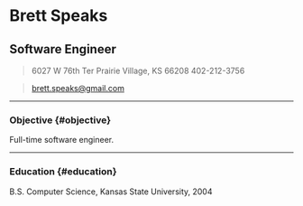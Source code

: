 # Brett Speaks
## Software Engineer

> 6027 W 76th Ter
> Prairie Village, KS 66208
> 402-212-3756

> [brett.speaks@gmail.com](brett.speaks@gmail.com)

------

### Objective {#objective}

Full-time software engineer.

------

### Education {#education}

B.S. Computer Science, Kansas State University, 2004
